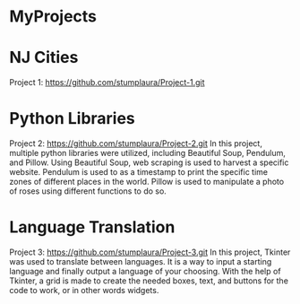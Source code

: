 # MyProjects


# NJ Cities
Project 1: 
https://github.com/stumplaura/Project-1.git


# Python Libraries
Project 2: 
https://github.com/stumplaura/Project-2.git
In this project, multiple python libraries were utilized, including Beautiful Soup, Pendulum, and Pillow. Using Beautiful Soup, web scraping is used to harvest a specific website. Pendulum is used to as a timestamp to print the specific time zones of different places in the world. Pillow is used to manipulate a photo of roses using different functions to do so. 

# Language Translation
Project 3:
https://github.com/stumplaura/Project-3.git
In this project, Tkinter was used to translate between languages. It is a way to input a starting language and finally output a language of your choosing. With the help of Tkinter, a grid is made to create the needed boxes, text, and buttons for the code to work, or in other words widgets. 
